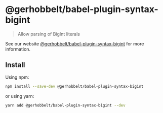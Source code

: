 # @gerhobbelt/babel-plugin-syntax-bigint

> Allow parsing of BigInt literals

See our website [@gerhobbelt/babel-plugin-syntax-bigint](https://babeljs.io/docs/en/next/babel-plugin-syntax-bigint.html) for more information.

## Install

Using npm:

```sh
npm install --save-dev @gerhobbelt/babel-plugin-syntax-bigint
```

or using yarn:

```sh
yarn add @gerhobbelt/babel-plugin-syntax-bigint --dev
```
